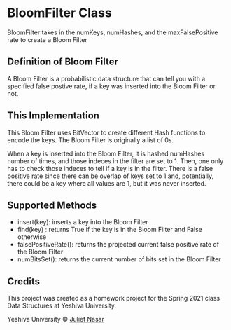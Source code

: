 # **BloomFilter Class**
BloomFilter takes in the numKeys, numHashes, and the maxFalsePositive rate to create a Bloom Filter

## Definition of Bloom Filter

A Bloom Filter is a probabilistic data structure that can tell you with a specified false postive rate, if a key was inserted into the Bloom Filter or not. 

## This Implementation
This Bloom Filter uses BitVector to create different Hash functions to encode the keys. The Bloom Filter is originally a list of 0s. 

When a key is inserted into the Bloom Filter, it is hashed numHashes number of times, and those indeces in the filter are set to 1. Then, one only has to check those indeces to tell if a key is in the filter. There is a false positive rate since there can be overlap of keys set to 1 and, potentially, there could be a key where all values are 1, but it was never inserted. 

## Supported Methods
- insert(key):         inserts a key into the Bloom Filter
- find(key)  :         returns True if the key is in the Bloom Filter and False otherwise
- falsePositiveRate(): returns the projected current false positive rate of the Bloom Filter
- numBitsSet():        returns the current number of bits set in the Bloom Filter

## Credits
This project was created as a homework project for the Spring 2021 class Data Structures at Yeshiva University.

Yeshiva University © [Juliet Nasar]()
